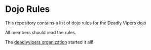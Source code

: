 Dojo Rules
==========

This repository contains a list of dojo rules for the Deadly Vipers dojo

All members should read the rules.

The [deadlyvipers organization]("https://github.com/deadlyvipers") started it all!
